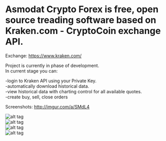 # Asmodat Crypto Forex is free, open source treading software based on Kraken.com - CryptoCoin exchange API.

Exchange: https://www.kraken.com/

Project is currently in phase of development.<br> 
In current stage you can:

-login to Kraken API using your Private Key.<br>
-automatically download historical data.<br>
-view historical data with charting control for all available quotes.<br>
-create buy, sell, close orders

Screenshots: http://imgur.com/a/SMdL4

![alt tag](http://i.imgur.com/j4TSvY0.png)<br> 
![alt tag](http://i.imgur.com/hnrdp3R.png)<br> 
![alt tag](http://i.imgur.com/FP16GoA.png)<br> 
![alt tag](http://i.imgur.com/mHibNTb.png)<br> 
